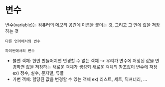 # 변수
변수(variable)는 컴퓨터의 메모리 공간에 이름을 붙이는 것, 그리고 그 안에 값을 저장하는 것
```
다른 언어에서의 변수
```

```
파이썬에서의 변수
```

+ 불변 객체: 한번 만들어지면 변경할 수 없는 객체 -> 우리가 변수에 저장된 값을 변경하면 값을 저장하는 새로운 객체가 생성되 새로운 객체의 참조값이 변수에 저장
  ex) 정수, 실수, 문자열, 튜플
+ 가변 객체: 할당된 값을 변경할 수 있는 객체
  ex) 리스트, 세트, 딕셔너리, ...
